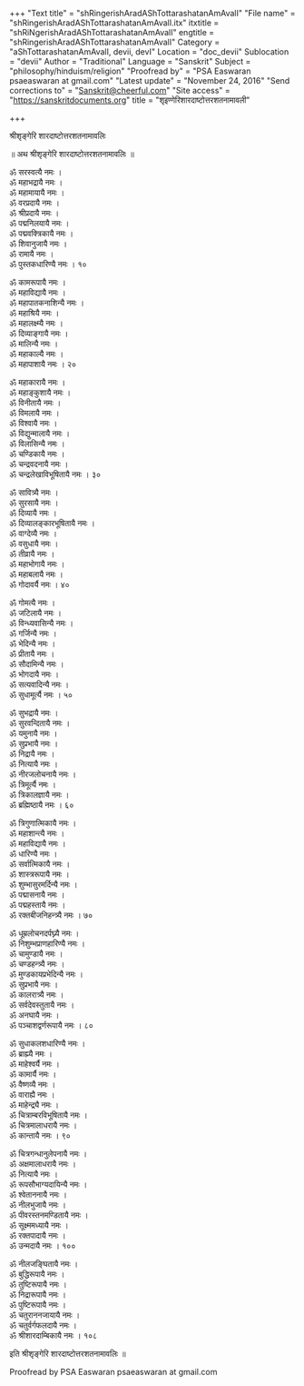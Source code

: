 +++
"Text title" = "shRingerishAradAShTottarashatanAmAvalI"
"File name" = "shRingerishAradAShTottarashatanAmAvalI.itx"
itxtitle = "shRiNgerishAradAShTottarashatanAmAvalI"
engtitle = "shRingerishAradAShTottarashatanAmAvalI"
Category = "aShTottarashatanAmAvalI, devii, devI"
Location = "doc_devii"
Sublocation = "devii"
Author = "Traditional"
Language = "Sanskrit"
Subject = "philosophy/hinduism/religion"
"Proofread by" = "PSA Easwaran psaeaswaran at gmail.com"
"Latest update" = "November 24, 2016"
"Send corrections to" = "Sanskrit@cheerful.com"
"Site access" = "https://sanskritdocuments.org"
title = "शृइण्गेरिशारदाष्टोत्तरशतनामावली"

+++
  
 श्रीशृङ्गेरि शारदाष्टोत्तरशतनामावलिः   
  
॥ अथ श्रीशृङ्गेरि शारदाष्टोत्तरशतनामावलिः ॥  
  
ॐ सरस्वत्यै नमः ।  
ॐ महाभद्रायै नमः ।  
ॐ महामायायै नमः ।  
ॐ वरप्रदायै नमः ।  
ॐ श्रीप्रदायै नमः ।  
ॐ पद्मनिलयायै नमः ।  
ॐ पद्मवक्त्रिकायै नमः ।  
ॐ शिवानुजायै नमः ।  
ॐ रामायै नमः ।  
ॐ पुस्तकधारिण्यै नमः । १०  
  
ॐ कामरूपायै नमः ।  
ॐ महाविद्यायै नमः ।  
ॐ महापातकनाशिन्यै नमः ।  
ॐ महाश्रियै नमः ।  
ॐ महालक्ष्म्यै नमः ।  
ॐ दिव्याङ्गायै नमः ।  
ॐ मालिन्यै नमः ।  
ॐ महाकाल्यै नमः ।  
ॐ महापाशायै नमः । २०  
  
ॐ महाकारायै नमः ।  
ॐ महाङ्कुशायै नमः ।  
ॐ विनीतायै नमः ।  
ॐ विमलायै नमः ।  
ॐ विश्वायै नमः ।  
ॐ विद्युन्मालायै नमः ।  
ॐ विलासिन्यै नमः ।  
ॐ चण्डिकायै नमः ।  
ॐ चन्द्रवदनायै नमः ।  
ॐ चन्द्रलेखाविभूषितायै नमः । ३०  
  
ॐ सावित्र्यै नमः ।  
ॐ सुरसायै नमः ।  
ॐ दिव्यायै नमः ।  
ॐ दिव्यालङ्कारभूषितायै नमः ।  
ॐ वाग्देव्यै नमः ।  
ॐ वसुधायै नमः ।  
ॐ तीव्रायै नमः ।  
ॐ महाभोगायै नमः ।  
ॐ महाबलायै नमः ।  
ॐ गोदावर्यै नमः । ४०  
  
ॐ गोमत्यै नमः ।  
ॐ जटिलायै नमः ।  
ॐ विन्ध्यवासिन्यै नमः ।  
ॐ गर्जिन्यै नमः ।  
ॐ भेदिन्यै नमः ।  
ॐ प्रीतायै नमः ।  
ॐ सौदामिन्यै नमः ।  
ॐ भोगदायै नमः ।  
ॐ सत्यवादिन्यै नमः ।  
ॐ सुधामूर्त्यै नमः । ५०  
  
ॐ सुभद्रायै नमः ।  
ॐ सुरवन्दितायै नमः ।  
ॐ यमुनायै नमः ।  
ॐ सुप्रभायै नमः ।  
ॐ निद्रायै नमः ।  
ॐ नित्यायै नमः ।  
ॐ नीरजलोचनायै नमः ।  
ॐ त्रिमूर्त्यै नमः ।  
ॐ त्रिकालज्ञायै नमः ।  
ॐ ब्रह्मिष्ठायै नमः । ६०  
  
ॐ त्रिगुणात्मिकायै नमः ।  
ॐ महाशान्त्यै नमः ।  
ॐ महाविद्यायै नमः ।  
ॐ धारिण्यै नमः ।  
ॐ सर्वात्मिकायै नमः ।  
ॐ शास्त्ररूपायै नमः ।  
ॐ शुम्भासुरमर्दिन्यै नमः ।  
ॐ पद्मासनायै नमः ।  
ॐ पद्महस्तायै नमः ।  
ॐ रक्तबीजनिहन्त्र्यै नमः । ७०  
  
ॐ धूम्रलोचनदर्पघ्न्यै नमः ।  
ॐ निशुम्भप्राणहारिण्यै नमः ।  
ॐ चामुण्डायै नमः ।  
ॐ चण्डहन्त्र्यै नमः ।  
ॐ मुण्डकायप्रभेदिन्यै नमः ।  
ॐ सुप्रभायै नमः ।  
ॐ कालरात्र्यै नमः ।  
ॐ सर्वदेवस्तुतायै नमः ।  
ॐ अनघायै नमः ।  
ॐ पञ्चाशद्वर्णरूपायै नमः । ८०  
  
ॐ सुधाकलशधारिण्यै नमः ।  
ॐ ब्राह्म्यै नमः ।  
ॐ माहेश्वर्यै नमः ।  
ॐ कामार्यै नमः ।  
ॐ वैष्णव्यै नमः ।  
ॐ वाराह्यै नमः ।  
ॐ माहेन्द्र्यै नमः ।  
ॐ चित्राम्बरविभूषितायै नमः ।  
ॐ चित्रमालाधरायै नमः ।  
ॐ कान्तायै नमः । ९०  
  
ॐ चित्रगन्धानुलेपनायै नमः ।  
ॐ अक्षमालाधरायै नमः ।  
ॐ नित्यायै नमः ।  
ॐ रूपसौभाग्यदायिन्यै नमः ।  
ॐ श्वेताननायै नमः ।  
ॐ नीलभुजायै नमः ।  
ॐ पीवरस्तनमण्डितायै नमः ।  
ॐ सूक्ष्ममध्यायै नमः ।  
ॐ रक्तपादायै नमः ।  
ॐ उन्मदायै नमः । १००  
  
ॐ नीलजङ्घितायै नमः ।  
ॐ बुद्धिरूपायै नमः ।  
ॐ तुष्टिरूपायै नमः ।  
ॐ निद्रारूपायै नमः ।  
ॐ पुष्टिरूपायै नमः ।  
ॐ चतुराननजायायै नमः ।  
ॐ चतुर्वर्गफलदायै नमः ।  
ॐ श्रीशारदाम्बिकायै नमः । १०८  
  
इति श्रीशृङ्गेरि शारदाष्टोत्तरशतनामावलिः ॥  
  
  
Proofread by PSA Easwaran psaeaswaran at gmail.com  
  
